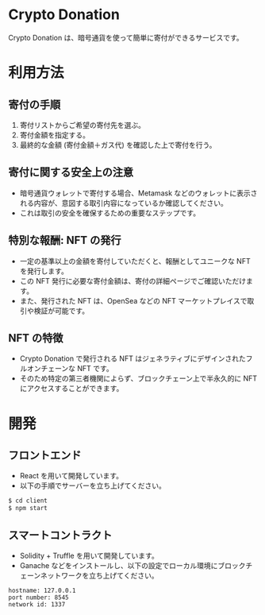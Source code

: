 # Crypto Donation
Crypto Donation は、暗号通貨を使って簡単に寄付ができるサービスです。

# 利用方法
## 寄付の手順
1. 寄付リストからご希望の寄付先を選ぶ。
2. 寄付金額を指定する。
3. 最終的な金額 (寄付金額＋ガス代) を確認した上で寄付を行う。

## 寄付に関する安全上の注意
- 暗号通貨ウォレットで寄付する場合、Metamask などのウォレットに表示される内容が、意図する取引内容になっているか確認してください。 
- これは取引の安全を確保するための重要なステップです。

## 特別な報酬: NFT の発行
- 一定の基準以上の金額を寄付していただくと、報酬としてユニークな NFT を発行します。
- この NFT 発行に必要な寄付金額は、寄付の詳細ページでご確認いただけます。 
- また、発行された NFT は、OpenSea などの NFT マーケットプレイスで取引や検証が可能です。

## NFT の特徴
- Crypto Donation で発行される NFT はジェネラティブにデザインされたフルオンチェーンな NFT です。
- そのため特定の第三者機関によらず、ブロックチェーン上で半永久的に NFT にアクセスすることができます。

# 開発
## フロントエンド
- React を用いて開発しています。
- 以下の手順でサーバーを立ち上げてください。
```sh
$ cd client
$ npm start
```

## スマートコントラクト
- Solidity + Truffle を用いて開発しています。
- Ganache などをインストールし、以下の設定でローカル環境にブロックチェーンネットワークを立ち上げてください。
```
hostname: 127.0.0.1
port number: 8545
network id: 1337
```
